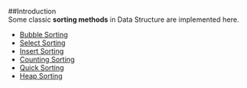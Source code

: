 ##Introduction
<br/>
Some classic <strong>sorting methods</strong> in Data Structure are implemented here.

* [Bubble Sorting](https://github.com/Mindjet/Sorting/blob/master/src/com/mindjet/example/BubbleSort.java)
* [Select Sorting](https://github.com/Mindjet/Sorting/blob/master/src/com/mindjet/example/SelectSort.java)
* [Insert Sorting](https://github.com/Mindjet/Sorting/blob/master/src/com/mindjet/example/InsertSort.java)
* [Counting Sorting](https://github.com/Mindjet/Sorting/blob/master/src/com/mindjet/example/CountingSort.java)
* [Quick Sorting](https://github.com/Mindjet/Sorting/blob/master/src/com/mindjet/example/QuickSort.java)
* [Heap Sorting](https://github.com/Mindjet/Sorting/blob/master/src/com/mindjet/example/HeapSort.java)